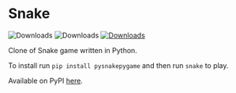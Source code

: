 # Snake

![Downloads](https://img.shields.io/badge/Python-3776AB?style=for-the-badge&logo=python&logoColor=white)
![Downloads](https://img.shields.io/github/license/xXCoolinXx/Snake.svg)
[![Downloads](https://static.pepy.tech/personalized-badge/pysnakepygame?period=total&units=international_system&left_color=black&right_color=green&left_text=Downloads)](https://pepy.tech/project/pysnakepygame)

Clone of Snake game written in Python.

To install run `pip install pysnakepygame` and then run `snake` to play.

Available on PyPI [here](https://pypi.org/project/pysnakepygame).
